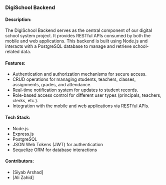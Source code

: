 ### DigiSchool Backend

#### Description:
The DigiSchool Backend serves as the central component of our digital school system project. It provides RESTful APIs consumed by both the mobile and web applications. This backend is built using Node.js and interacts with a PostgreSQL database to manage and retrieve school-related data.

#### Features:
- Authentication and authorization mechanisms for secure access.
- CRUD operations for managing students, teachers, classes, assignments, grades, and attendance.
- Real-time notification system for updates to student records.
- Role-based access control for different user types (principals, teachers, clerks, etc.).
- Integration with the mobile and web applications via RESTful APIs.

#### Tech Stack:
- Node.js
- Express.js
- PostgreSQL
- JSON Web Tokens (JWT) for authentication
- Sequelize ORM for database interactions

#### Contributors:
- [Siyab Arshad]
- [Ali Zahid]
